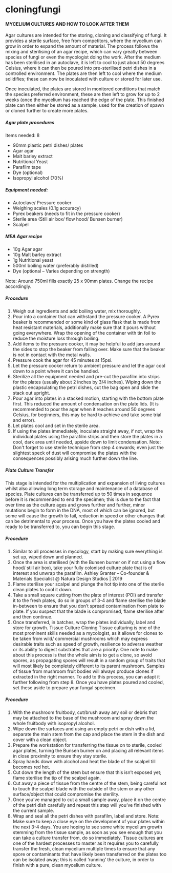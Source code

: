 # cloningfungi

#### **MYCELIUM CULTURES AND HOW TO LOOK AFTER THEM**  
  
Agar cultures are intended for the storing, cloning and classifying of fungi. It provides a sterile surface, free from competitors, where the mycelium can grow in order to expand the amount of material.
The process follows the mixing and sterilising of an agar recipe, which can vary greatly between species of fungi or even the mycologist doing the work. After the medium has been sterilised in an autoclave, it is left to cool to just about 50 degrees Celsius, where it can then be poured into pre-sterilised petri dishes in a controlled environment. The plates are then left to cool where the medium solidifies; these can now be inoculated with culture or stored for later use.  

Once inoculated, the plates are stored in monitored conditions that match the species preferred environment, these are then left to grow for up to 2 weeks (once the mycelium has reached the edge of the plate. This finished plate can then either be stored as a sample, used for the creation of spawn or cloned further to create more plates.  

##### **Agar plate procedures**
Items needed: 8
- 90mm plastic petri dishes/ plates
- Agar agar
- Malt barley extract
- Nutritional Yeast
- Parafilm tape
- Dye (optional)
- Isopropyl alcohol (70%)  

##### **Equipment needed:**
- Autoclave/ Pressure cooker
- Weighing scales (0.1g accuracy)
- Pyrex beakers (needs to fit in the pressure cooker)
- Sterile area (Still air box/ flow hood/ Bunsen burner)
- Scalpel  

##### **MEA Agar recipe**
- 10g Agar agar
- 10g Malt barley extract
- 1g Nutritional yeast
- 500ml boiling water (preferably distilled)
- Dye (optional – Varies depending on strength)  

Note: Around 750ml fills exactly 25 x 90mm plates. Change the recipe accordingly.  

##### **Procedure**
1. Weigh out ingredients and add boiling water, mix thoroughly.
2. Pour into a container that can withstand the pressure cooker. A Pyrex beaker is recommended or some kind of glass flask that is made from heat resistant materials, additionally make sure that it pours without going everywhere. Wrap the opening of the container with tin foil to reduce the moisture loss through boiling.
3. Add items to the pressure cooker, it may be helpful to add jars around the sides to stop the beaker from falling over. Make sure that the beaker is not in contact with the metal walls.
4. Pressure cook the agar for 45 minutes at 15psi.
5. Let the pressure cooker return to ambient pressure and let the agar cool down to a point where it can be handled.
6. Sterilize all the equipment needed and pre-cut the parafilm into strips for the plates (usually about 2 inches by 3/4 inches). Wiping down the plastic encapsulating the petri dishes, cut the bag open and slide the stack out upright.
7. Pour agar into plates in a stacked motion, starting with the bottom plate first. This reduced the amount of condensation on the plate lids. (It is recommended to pour the agar when it reaches around 50 degrees Celsius, for beginners, this may be hard to achieve and take some trial and error).
8. Let plates cool and set in the sterile area.
9. If using the plates immediately, inoculate straight away, if not, wrap the individual plates using the parafilm strips and then store the plates in a cool, dark area until needed, upside down to limit condensation.
Note: Don't forget to use sterile technique from step 4 onwards; even just the slightest speck of dust will compromise the plates with the consequences possibly arising much further down the line.  

##### **Plate Culture Transfer**
This stage is intended for the multiplication and expansion of living cultures whilst also allowing long term storage and maintenance of a database of species. Plate cultures can be transferred up to 50 times in sequence before it is recommended to end the specimen; this is due to the fact that over time as the culture ages and grows further and further, minor mutations begin to form in the DNA, most of which can be ignored, but some will cause the growth to fail, reduction in speed or other changes that can be detrimental to your process.
Once you have the plates cooled and ready to be transferred to, you can begin this stage.  

##### **Procedure**
1. Similar to all processes in mycology, start by making sure everything is set up, wiped down and planned.
2. Once the area is sterilised (with the Bunsen burner on if not using a flow hood/ still air box), take your fully colonised culture plate that is of interest and unwrap the parafilm.
Ashley Granter – Co-founder & Materials Specialist @ Natura Design Studios | 2019
3. Flame sterilise your scalpel and plunge the hot tip into one of the sterile clean plates to cool it down.
4. Take a small square cutting from the plate of interest (POI) and transfer it to the fresh plates, do so in groups of 3-4 and flame sterilise the blade in-between to ensure that you don’t spread contamination from plate to plate. If you suspect that the blade is compromised, flame sterilise after and then continue.
5. Once transferred, in batches, wrap the plates individually, label and store for growth.
Tissue Culture Cloning
Tissue culturing is one of the most prominent skills needed as a mycologist, as it allows for clones to be taken from wild/ commercial mushrooms which may express desirable traits such as speed of growth, resilience to adverse weather or its ability to digest substrates that are a priority.
One note to make about this process is that the whole aim is to get a clone, so avoid spores, as propagating spores will result in a random group of traits that will most likely be completely different to its parent mushroom. Samples of tissue from mushroom fruit bodies will always produce clones if extracted in the right manner.
To add to this process, you can adapt it further following from step 8. Once you have plates poured and cooled, set these aside to prepare your fungal specimen.  

##### **Procedure**
1. With the mushroom fruitbody, cut/brush away any soil or debris that may be attached to the base of the mushroom and spray down the whole fruitbody with isopropyl alcohol.
2. Wipe down the surfaces and using an empty petri or dish with a lid, separate the main stem from the cap and place the stem in the dish and cover with a clean object.
3. Prepare the workstation for transferring the tissue on to sterile, cooled agar plates, turning the Bunsen burner on and placing all relevant items in close proximity to ensure they stay sterile.
4. Spray hands down with alcohol and heat the blade of the scalpel till becomes red hot.
5. Cut down the length of the stem but ensure that this isn’t exposed yet; flame sterilise the tip of the scalpel again.
6. Cut away a piece of tissue from the centre of the stem, being careful not to touch the scalpel blade with the outside of the stem or any other surface/object that could compromise the sterility.
7. Once you’ve managed to cut a small sample away, place it on the centre of the petri dish carefully and repeat this step will you’ve finished with the current sample.
8. Wrap and seal all the petri dishes with parafilm, label and store.
Note: Make sure to keep a close eye on the development of your plates within the next 3-4 days. You are hoping to see some white mycelium growth stemming from the tissue sample, as soon as you see enough that you can take a culture transfer from, do so immediately. Tissue cultures are one of the hardest processes to master as it requires you to carefully transfer the fresh, clean mycelium multiple times to ensure that any spore or contaminants that have likely been transferred on the plates too can be isolated away; this is called ‘running’ the culture, in order to finish with a pure, clean mycelium culture.